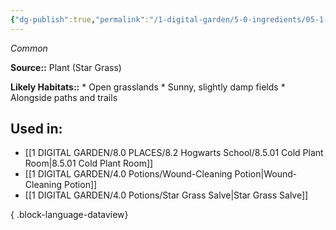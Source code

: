 ```yaml
---
{"dg-publish":true,"permalink":"/1-digital-garden/5-0-ingredients/05-1-plants/bundle-of-star-grass/","tags":["ingredient","common"]}
---
```


*Common*

**Source::** Plant (Star Grass)

**Likely Habitats::** * Open grasslands * Sunny, slightly damp fields * Alongside paths and trails

## Used in:

- [[1 DIGITAL GARDEN/8.0 PLACES/8.2 Hogwarts School/8.5.01 Cold Plant Room\|8.5.01 Cold Plant Room]]
- [[1 DIGITAL GARDEN/4.0 Potions/Wound-Cleaning Potion\|Wound-Cleaning Potion]]
- [[1 DIGITAL GARDEN/4.0 Potions/Star Grass Salve\|Star Grass Salve]]

{ .block-language-dataview}

